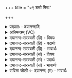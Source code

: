 +++
title = "०९ शन्नो मित्रः"

+++
<details><summary>पदपाठः - दयानन्दादि</summary>

शम्। नः॒। मि॒त्रः। शम्। वरु॑णः। शम्। नः॒। भ॒व॒तु॒। अ॒र्य्य॒मा। शम्। नः॒। इन्द्रः॑। बृह॒स्पतिः॑। शम्। नः॒। विष्णुः॑। उ॒रु॒क्र॒म इत्यु॑रुऽक्र॒मः। ९।
</details>

<details><summary>अधिमन्त्रम् (VC)</summary>

- मित्रादयो लिङ्गोक्ता देवताः
- दध्यङ्ङाथर्वण ऋषिः
- निचृदनुष्टुप्
- गान्धारः
</details>

<details><summary>दयानन्द-सरस्वती (हि) - विषयः</summary>

मनुष्यों को अपने और दूसरों के लिये सुख की चाहना करनी चाहिये इस विषय को अगले मन्त्र में कहा है ॥
</details>

<details><summary>दयानन्द-सरस्वती (हि) - पदार्थः</summary>

पदार्थान्वयभाषाः -  हे मनुष्यो ! जैसे (नः) हमारे लिये (मित्रः) प्राण के तुल्य प्रिय मित्र (शम्) सुखकारी (भवतु) हो (वरुणः) जल के तुल्य शान्ति देनेवाला जन (शम्) सुखकारी हो (अर्य्यमा) पदार्थों के स्वामी वा वैश्यों को माननेवाला न्यायाधीश (नः) हमारे लिये (शम्) सुखकारी हो (इन्द्रः) परम ऐश्वर्यवान् (बृहस्पतिः) महती वेदरूप वाणी का रक्षक विद्वान् (नः) हमारे लिये (शम्) कल्याणकारी हो और (उरुक्रमः) संसार की रचना में बहुत शीघ्रता करनेवाला (विष्णुः) व्यापक ईश्वर (नः) हमारे लिये (शम्) कल्याणकारी होवे, वैसे हम लोगों के लिये भी होवे ॥९ ॥
</details>

<details><summary>दयानन्द-सरस्वती (हि) - भावार्थः</summary>

भावार्थभाषाः -  इस मन्त्र में वाचकलुप्तोपमालङ्कार है। मनुष्यों को योग्य है कि जैसे अपने लिये सुख चाहें, वैसे दूसरों के लिये भी और जैसे आप सत्सङ्ग करना चाहें, वैसे इसमें अन्य लोगों को भी प्रेरणा किया करें ॥९ ॥
</details>

<details><summary>दयानन्द-सरस्वती (सं) - विषयः</summary>

मनुष्यैः स्वार्थपरार्थसुखमिषितव्यमित्याह ॥
</details>

<details><summary>दयानन्द-सरस्वती (सं) - पदार्थः</summary>

पदार्थान्वयभाषाः -  हे मनुष्याः ! यथा नो मित्रः शं भवतु वरुणः शम्भवत्वर्य्यमा नः शं भवतु इन्द्रो बृहस्पतिर्नः शम्भवतु उरुक्रमो विष्णुर्नः शम्भवतु तथा युष्मभ्यमपि भवेत् ॥९ ॥
</details>

<details><summary>दयानन्द-सरस्वती (सं) - भावार्थः</summary>

भावार्थभाषाः -  अत्र वाचकलुप्तोपमालङ्कारः। मनुष्यैर्यथा स्वार्थं सुखमेष्टव्यं तथा परार्थमपि तथा च ते स्वयं सत्सङ्गमिच्छेयुस्तथा तत्रान्यानपि प्रेरयेयुः ॥९ ॥
</details>

<details><summary>सविता जोशी ← दयानन्दः (म) - भावार्थः</summary>

भावार्थभाषाः -  या मंत्रात वाचकलुप्तोपमालंकार आहे. माणसे स्वतःसाठी जशी सुखाची इच्छा करतात तशी दुसऱ्यांसाठीही करावी. जशी स्वतःला सत्संगाची इच्छा असते तशी प्रेरणा इतर लोकांनाही द्यावी.
</details>